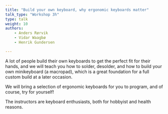 ```yaml
---
title: "Build your own keyboard, why ergonomic keyboards matter"
talk_type: "Workshop 3h"
type: talk
weight: 10
authors:
    - Anders Rørvik
    - Vidar Waagbø
    - Henrik Gundersen

---
```

A lot of people build their own keyboards to get the perfect fit for their hands, and we will teach you how to solder, desolder, and how to build your own minikeyboard (a macropad), which is a great foundation for a full custom build at a later occasion.

We will bring a selection of ergonomic keyboards for you to program, and of course, try for yourself!

The instructors are keyboard enthusiasts, both for hobbyist and health reasons.
